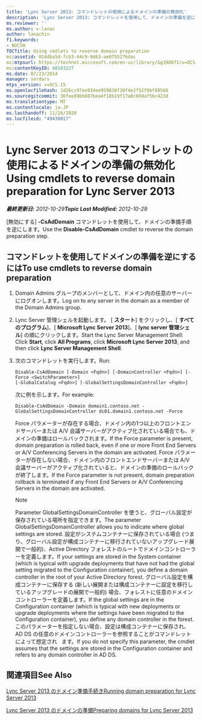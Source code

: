 ```yaml
---
title: 'Lync Server 2013: コマンドレットの使用によるドメインの準備の無効化'
description: 'Lync Server 2013: コマンドレットを使用して、ドメインの準備を逆にします。'
ms.reviewer: ''
ms.author: v-lanac
author: lanachin
f1.keywords:
- NOCSH
TOCTitle: Using cmdlets to reverse domain preparation
ms:assetid: 014dba5d-fcb3-44c9-9d63-ae0755276dac
ms:mtpsurl: https://technet.microsoft.com/en-us/library/Gg398071(v=OCS.15)
ms:contentKeyID: 48183227
ms.date: 07/23/2014
manager: serdars
mtps_version: v=OCS.15
ms.openlocfilehash: 1d26cc97ee934ee959838f38f4e2f52f9bf89566
ms.sourcegitcommit: 36fee89bb887bea4f18b19f17a8c69daf5bc423d
ms.translationtype: MT
ms.contentlocale: ja-JP
ms.lasthandoff: 11/26/2020
ms.locfileid: "49439017"
---
```

# <a name="using-cmdlets-to-reverse-domain-preparation-for-lync-server-2013"></a><span data-ttu-id="49058-103">Lync Server 2013 のコマンドレットの使用によるドメインの準備の無効化</span><span class="sxs-lookup"><span data-stu-id="49058-103">Using cmdlets to reverse domain preparation for Lync Server 2013</span></span>

<div data-xmlns="http://www.w3.org/1999/xhtml">

<div class="topic" data-xmlns="http://www.w3.org/1999/xhtml" data-msxsl="urn:schemas-microsoft-com:xslt" data-cs="https://msdn.microsoft.com/">

<div data-asp="https://msdn2.microsoft.com/asp">



</div>

<div id="mainSection">

<div id="mainBody"><span data-ttu-id="49058-104">

<span> </span></span><span class="sxs-lookup"><span data-stu-id="49058-104">

<span> </span></span></span>

<span data-ttu-id="49058-105">_**最終更新日:** 2012-10-29_</span><span class="sxs-lookup"><span data-stu-id="49058-105">_**Topic Last Modified:** 2012-10-29_</span></span>

<span data-ttu-id="49058-106">[無効にする] **-CsAdDomain** コマンドレットを使用して、ドメインの準備手順を逆にします。</span><span class="sxs-lookup"><span data-stu-id="49058-106">Use the **Disable-CsAdDomain** cmdlet to reverse the domain preparation step.</span></span>

<div>

## <a name="to-use-cmdlets-to-reverse-domain-preparation"></a><span data-ttu-id="49058-107">コマンドレットを使用してドメインの準備を逆にするには</span><span class="sxs-lookup"><span data-stu-id="49058-107">To use cmdlets to reverse domain preparation</span></span>

1.  <span data-ttu-id="49058-108">Domain Admins グループのメンバーとして、ドメイン内の任意のサーバーにログオンします。</span><span class="sxs-lookup"><span data-stu-id="49058-108">Log on to any server in the domain as a member of the Domain Admins group.</span></span>

2.  <span data-ttu-id="49058-109">Lync Server 管理シェルを起動します。 [ **スタート**] をクリックし、[ **すべてのプログラム**]、[ **Microsoft Lync Server 2013**]、[ **lync server 管理シェル**] の順にクリックします。</span><span class="sxs-lookup"><span data-stu-id="49058-109">Start the Lync Server Management Shell: Click **Start**, click **All Programs**, click **Microsoft Lync Server 2013**, and then click **Lync Server Management Shell**.</span></span>

3.  <span data-ttu-id="49058-110">次のコマンドレットを実行します。</span><span class="sxs-lookup"><span data-stu-id="49058-110">Run:</span></span>
    
        Disable-CsAdDomain [-Domain <Fqdn>] [-DomainController <Fqdn>] [-Force <SwitchParameter>] 
        [-GlobalCatalog <Fqdn>] [-GlobalSettingsDomainController <Fqdn>] 
    
    <span data-ttu-id="49058-111">次に例を示します。</span><span class="sxs-lookup"><span data-stu-id="49058-111">For example:</span></span>
    
        Disable-CsAdDomain -Domain domain1.contoso.net -GlobalSettingsDomainController dc01.domain1.contoso.net -Force
    
    <span data-ttu-id="49058-112">Force パラメーターが存在する場合、ドメイン内の1つ以上のフロントエンドサーバーまたは A/V 会議サーバーがアクティブ化されている場合でも、ドメインの準備はロールバックされます。</span><span class="sxs-lookup"><span data-stu-id="49058-112">If the Force parameter is present, domain preparation is rolled back, even if one or more Front End Servers or A/V Conferencing Servers in the domain are activated.</span></span> <span data-ttu-id="49058-113">Force パラメーターが存在しない場合、ドメイン内のフロントエンドサーバーまたは A/V 会議サーバーがアクティブ化されていると、ドメインの準備のロールバックが終了します。</span><span class="sxs-lookup"><span data-stu-id="49058-113">If the Force parameter is not present, domain preparation rollback is terminated if any Front End Servers or A/V Conferencing Servers in the domain are activated.</span></span>
    
    <div>
    

    > [!NOTE]  
    > <span data-ttu-id="49058-114">Parameter GlobalSettingsDomainController を使うと、グローバル設定が保存されている場所を指定できます。</span><span class="sxs-lookup"><span data-stu-id="49058-114">The parameter GlobalSettingsDomainController allows you to indicate where global settings are stored.</span></span> <span data-ttu-id="49058-115">設定がシステムコンテナーに保存されている場合 (つまり、グローバル設定が構成コンテナーに移行されていないアップグレード展開で一般的)、Active Directory フォレストのルートでドメインコントローラーを定義します。</span><span class="sxs-lookup"><span data-stu-id="49058-115">If your settings are stored in the System container (which is typical with upgrade deployments that have not had the global setting migrated to the Configuration container), you define a domain controller in the root of your Active Directory forest.</span></span> <span data-ttu-id="49058-116">グローバル設定を構成コンテナーに保存する (新しい展開または構成コンテナーに設定を移行しているアップグレードの展開で一般的) 場合、フォレストに任意のドメイン コントローラーを定義します。</span><span class="sxs-lookup"><span data-stu-id="49058-116">If the global settings are in the Configuration container (which is typical with new deployments or upgrade deployments where the settings have been migrated to the Configuration container), you define any domain controller in the forest.</span></span> <span data-ttu-id="49058-117">このパラメーターを指定しない場合、設定は構成コンテナーに保存され、AD DS の任意のドメインコントローラーを参照することがコマンドレットによって想定され &nbsp; ます。</span><span class="sxs-lookup"><span data-stu-id="49058-117">If you do not specify this parameter, the cmdlet assumes that the settings are stored in the Configuration container and refers to any domain controller in AD&nbsp;DS.</span></span>

    
    </div>

</div>

<div>

## <a name="see-also"></a><span data-ttu-id="49058-118">関連項目</span><span class="sxs-lookup"><span data-stu-id="49058-118">See Also</span></span>


[<span data-ttu-id="49058-119">Lync Server 2013 のドメイン準備手続き</span><span class="sxs-lookup"><span data-stu-id="49058-119">Running domain preparation for Lync Server 2013</span></span>](lync-server-2013-running-domain-preparation.md)  


[<span data-ttu-id="49058-120">Lync Server 2013 のドメインの準備</span><span class="sxs-lookup"><span data-stu-id="49058-120">Preparing domains for Lync Server 2013</span></span>](lync-server-2013-preparing-domains.md)  
  

<span data-ttu-id="49058-121"></div>

</div>

<span> </span>

</div>

</div>

</span><span class="sxs-lookup"><span data-stu-id="49058-121"></div>

</div>

<span> </span>

</div>

</div>

</span></span></div>

